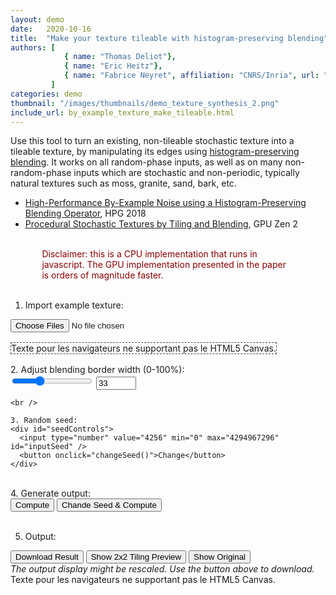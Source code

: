```yaml
---
layout: demo
date:   2020-10-16
title:  "Make your texture tileable with histogram-preserving blending"
authors: [
            { name: "Thomas Deliot"},
            { name: "Eric Heitz"},
            { name: "Fabrice Neyret", affiliation: "CNRS/Inria", url: "http://evasion.imag.fr/Membres/Fabrice.Neyret/"}
         ]
categories: demo
thumbnail: "/images/thumbnails/demo_texture_synthesis_2.png"
include_url: by_example_texture_make_tileable.html
---
```


Use this tool to turn an existing, non-tileable stochastic texture into a tileable texture, by manipulating its edges using <a href="https://eheitzresearch.wordpress.com/722-2/">histogram-preserving blending</a>. It works on all random-phase inputs, as well as on many non-random-phase inputs which are stochastic and non-periodic, typically natural textures such as moss, granite, sand, bark, etc.
<br />
<ul>
  <li><a href="https://hal.inria.fr/hal-01824773/document">High-Performance By-Example Noise using a Histogram-Preserving Blending Operator</a>, HPG 2018</li>
  <li><a href="https://drive.google.com/file/d/1QecekuuyWgw68HU9tg6ENfrCTCVIjm6l/view">Procedural Stochastic Textures by Tiling and Blending</a>, GPU Zen 2</li>
</ul>

<br />
<div style="color:darkred; width:80%; padding-left:10%; padding-right:10%;">
Disclaimer: this is a CPU implementation that runs in javascript.
The GPU implementation presented in the paper is orders of magnitude faster.
</div>
<br />

<div id="inputImage">

  1. Import example texture:
  <input type="file" id="files" name="files[]" multiple />
  <output id="list"></output>
  <br />
  <br />
  <canvas id="inputCanvas" width="256" height="256" style="border: dashed 1px #444;">
    Texte pour les navigateurs ne supportant pas le HTML5 Canvas.
  </canvas>
  <br />

</div>

<br />

<div class="column">
  <div class="col-sm-4">
    2. Adjust blending border width (0-100%):
    <div class="slideBorderSize">
      <input type="range" min="0" max="100" value="33" class="slider" id="borderSizeSlider">
      <input type="number" min="0" max="100" value="33" id="borderSizeField" />
    </div>

    <br />

    3. Random seed:
    <div id="seedControls">
      <input type="number" value="4256" min="0" max="4294967296" id="inputSeed" />
      <button onclick="changeSeed()">Change</button>
    </div>
  </div>
</div>

<br />

<div id="outputImage">
  4. Generate output:
  <div id="controls">
    <button onclick="resynthesis()">Compute</button>
    <button onclick="changeSeedAndResynthesis()">Chande Seed & Compute</button>
  </div>

  <br />

  5. Output:
  <div id="outputControls">
    <button onclick="saveResult()" id="downloadButton">Download Result</button>
    <button onclick="switchTilingMode()" id="switchTilingButton">Show 2x2 Tiling Preview</button>
    <button onclick="switchOutputSource()" id="switchOutputSourceButton">Show Original</button>
  </div>
  <i>The output display might be rescaled. Use the button above to download.</i>
  <br />

  <canvas id="outputCanvas" width="0" height="0" style="border: border: dashed 1px #444;">
    Texte pour les navigateurs ne supportant pas le HTML5 Canvas.
  </canvas>

</div>

<br />
<br />



<script type="text/javascript">

  /****************** UI ************************/
  /**********************************************/
  /**********************************************/
  /**********************************************/
  /**********************************************/
  // canvas input
  var c = document.getElementById("inputCanvas");
  var ctx = c.getContext("2d");

  // image data
  var exampleStored;
  var example;
  var imageInput = { dataR: [], dataG: [], dataB: [], width: 0, height: 0 };
  var gradientRemovalApplied = false;

  // output data
  var cOutput = document.getElementById("outputCanvas");
  var ctxOutput = cOutput.getContext("2d");
  var output;
  var outputDataURL;

  // display parameters
  var displayTiled = false;
  var displayOriginal = false;

  initInterface();

  // Init UI
  function initInterface(imageSize) {
    var slider = document.getElementById("borderSizeSlider");
    slider.oninput = setBorderSizeFromSlider
    var field = document.getElementById("borderSizeField");
    field.oninput = setBorderSizeFromField
    drawInputCanvas();
  }

  function rgb(r, g, b, a) {
    return 'rgb(' + [(r || 0), (g || 0), (b || 0), (a || 0)].join(',') + ')';
  }

  // manage UI updates
  function drawInputCanvas() {
    if (typeof example === 'undefined' || example.width <= 0)
      return;

    // Change canvas size for adjusted display
    var inputScale = Math.min(window.innerWidth * 0.4, example.width) / example.width;
    var outputScale = 9999;
    if (cOutput.width > 0)
      var outputScale = Math.min(window.innerWidth * 0.4, output.width) / output.width;
    c.width = Math.min(inputScale, outputScale) * example.width;
    c.height = c.width * (example.height / example.width);
    ctx.drawImage(example, 0, 0, c.width, c.height);

    var resizer = c.width / example.width;
    var borderSize = getBorderSize() * resizer;
    ctx.beginPath();
    ctx.strokeStyle = "blue";
    ctx.lineWidth = "3";
    ctx.rect(borderSize, borderSize, example.width * resizer - borderSize * 2, example.height * resizer - borderSize * 2);
    ctx.stroke();

    // Left blend gradient
    var gradient = ctx.createLinearGradient(0, 0, borderSize, 0);
    gradient.addColorStop(0, rgb(0, 0, 255, 1));
    gradient.addColorStop(1, rgb(0, 0, 255, 0));
    ctx.fillStyle = gradient;
    ctx.fillRect(0, 0, example.width * resizer, example.height * resizer);

    // Top blend gradient
    gradient = ctx.createLinearGradient(0, 0, 0, borderSize);
    gradient.addColorStop(0, rgb(0, 0, 255, 1));
    gradient.addColorStop(1, rgb(0, 0, 255, 0));
    ctx.fillStyle = gradient;
    ctx.fillRect(0, 0, example.width * resizer, example.height * resizer);

    // Right blend gradient
    gradient = ctx.createLinearGradient(example.width * resizer - borderSize, 0, example.width * resizer, 0);
    gradient.addColorStop(0, rgb(0, 0, 255, 0));
    gradient.addColorStop(1, rgb(0, 0, 255, 1));
    ctx.fillStyle = gradient;
    ctx.fillRect(0, 0, example.width * resizer, example.height * resizer);

    // Bottom blend gradient
    gradient = ctx.createLinearGradient(0, example.height * resizer - borderSize, 0, example.height * resizer);
    gradient.addColorStop(0, rgb(0, 0, 255, 0));
    gradient.addColorStop(1, rgb(0, 0, 255, 1));
    ctx.fillStyle = gradient;
    ctx.fillRect(0, 0, example.width * resizer, example.height * resizer);
  };

  // Border size control
  function setBorderSizeFromSlider() {
    var field = document.getElementById("borderSizeField");
    var slider = document.getElementById("borderSizeSlider");
    field.value = slider.value;
    drawInputCanvas();
  }

  // Border size control
  function setBorderSizeFromField() {
    var field = document.getElementById("borderSizeField");
    var slider = document.getElementById("borderSizeSlider");
    slider.value = field.value;
    drawInputCanvas();
  }

  // get size of tiles from UI
  function getBorderSize() {
    var slider = document.getElementById("borderSizeSlider");
    pos = slider.value / 100.0
    return Math.max(Math.floor(pos * Math.min(imageInput.width, imageInput.height) / 2.0), 2)
  }

  // mage file input
  document.getElementById('files').addEventListener('change', handleFileSelect, false);
  function handleFileSelect(evt) {
    var files = evt.target.files; // FileList object

    // Loop through the FileList and render image files as thumbnails.
    for (var i = 0, f; f = files[i]; i++) {
      // Only process image files.
      if (!f.type.match('image.*')) {
        continue;
      }

      var reader = new FileReader();

      reader.onload =
        (function (theFile) {
          return function (e) {
            example = new Image();
            example.src = e.target.result;

            example.onload =
              function () {
                exampleStored = example;

                // display image
                c.width = example.width;
                c.height = example.height;
                ctx.drawImage(example, 0, 0)

                // copy image data
                var copie_img_chat = ctx.getImageData(0, 0, c.width, c.height);
                var data = copie_img_chat.data;
                imageInput.width = c.width;
                imageInput.height = c.height;
                imageInput.dataR = [];
                imageInput.dataG = [];
                imageInput.dataB = [];
                for (var j = 0; j < c.height; ++j) {
                  imageInput.dataR[j] = [];
                  imageInput.dataG[j] = [];
                  imageInput.dataB[j] = [];

                  for (var i = 0; i < c.width; ++i) {
                    imageInput.dataR[j][i] = data[4 * (i + j * c.width) + 0];
                    imageInput.dataG[j][i] = data[4 * (i + j * c.width) + 1];
                    imageInput.dataB[j][i] = data[4 * (i + j * c.width) + 2];
                  }
                }

                clearOutput();
                initInterface();
              };
          };
        })(f);
      reader.readAsDataURL(f);
    }
  }

  function switchTilingMode() {
    if (displayTiled == true) {
      displayOutput();
      displayTiled = false;
    }
    else {
      displayTiledOutput();
      displayTiled = true;
    }
    resetControlsButtonText();
  }

  function switchOutputSource() {
    displayOriginal = !displayOriginal;
    if (displayTiled == false) {
      displayOutput();
    }
    else {
      displayTiledOutput();
    }
    resetControlsButtonText();
  }

  function resetControlsButtonText() {
    var newButtons = '';
    newButtons += '<button onclick="saveResult()" id="downloadButton">Download Result</button>   ';
    if (displayTiled == true)
      newButtons += '<button onclick="switchTilingMode()" id="switchTilingButton">Hide 2x2 Tiling Preview</button>   ';
    else
      newButtons += '<button onclick="switchTilingMode()" id="switchTilingButton">Show 2x2 Tiling Preview</button>   ';
    if (displayOriginal == true)
      newButtons += '<button onclick="switchOutputSource()" id="switchOutputSourceButton">Show Tileable</button>   ';
    else
      newButtons += '<button onclick="switchOutputSource()" id="switchOutputSourceButton">Show Original</button>   ';
    document.getElementById("outputControls").innerHTML = newButtons;
  }

  // Display output in resized canvas
  function displayOutput() {
    var imageOutput = new Image();
    imageOutput.src = displayOriginal == true ? example.src : outputDataURL;

    // Draw to resized output canvas when finished loading
    imageOutput.onload = function () {
      // Change canvas size for adjusted display
      var inputScale = Math.min(window.innerWidth * 0.4, example.width) / example.width;
      var outputScale = Math.min(window.innerWidth * 0.4, imageOutput.width) / imageOutput.width;
      cOutput.width = Math.min(inputScale, outputScale) * imageOutput.width;
      cOutput.height = cOutput.width * (imageOutput.height / imageOutput.width);
      // Draw resized output image
      ctxOutput.drawImage(imageOutput, 0, 0, cOutput.width, cOutput.height);
      drawInputCanvas();
    };
    displayTiled = false;
  }

  // Display tiled output in resized canvas
  function displayTiledOutput() {
    var imageOutput = new Image();
    imageOutput.src = displayOriginal == true ? example.src : outputDataURL;
    // Draw to resized output canvas when finished loading
    imageOutput.onload = function () {
      // Change canvas size for adjusted display
      var inputScale = Math.min(window.innerWidth * 0.4, example.width) / example.width;
      var outputScale = Math.min(window.innerWidth * 0.4, imageOutput.width) / imageOutput.width;
      cOutput.width = Math.min(inputScale, outputScale) * imageOutput.width * 2;
      cOutput.height = cOutput.width * (imageOutput.height / imageOutput.width);
      // Draw resized output image in 2*2 tiling
      ctxOutput.drawImage(imageOutput, 0, 0, cOutput.width / 2, cOutput.height / 2);
      ctxOutput.drawImage(imageOutput, cOutput.width / 2, 0, cOutput.width / 2, cOutput.height / 2);
      ctxOutput.drawImage(imageOutput, cOutput.width / 2, cOutput.height / 2, cOutput.width / 2, cOutput.height / 2);
      ctxOutput.drawImage(imageOutput, 0, cOutput.height / 2, cOutput.width / 2, cOutput.height / 2);
      drawInputCanvas();
    };
    displayTiled = true;
  }


  // Download output
  function saveResult() {
    // Create download action
    var a = document.createElement('a');
    a.href = outputDataURL;
    a.download = 'image.png';
    document.body.appendChild(a)
    a.click()
    document.body.removeChild(a)
  }

  // Clear Output
  function clearOutput() {
    cOutput.width = 0;
    cOutput.height = 0;
    output = null
    outputDataURL = null
  }


  /****************** ALGORITHM *****************/
  /**********************************************/
  /**********************************************/
  /**********************************************/
  /**********************************************/
  var rngState = 0;

  function wangHash(seed) {
    seed = (seed ^ 61) ^ (seed >> 16);
    seed *= 9;
    seed = seed ^ (seed >> 4);
    seed *= 0x27d4eb2d;
    seed = seed ^ (seed >> 15);
    return seed;
  }

  function randXorshift() {
    // Xorshift algorithm from George Marsaglia's paper
    rngState ^= (rngState << 13);
    rngState ^= (rngState >> 17);
    rngState ^= (rngState << 5);
    rngState = customModulo(rngState, 4294967296)
  }

  function randXorshiftFloat() {
    randXorshift();
    var res = rngState * (1.0 / 4294967296.0);
    return res;
  }

  function setSeed(i) {
    rngState = wangHash(i);
  }

  function changeSeed() {
    setSeed(getInputSeed())
    document.getElementById("inputSeed").value = Math.floor(randXorshiftFloat() * 4294967296);
  }

  function getInputSeed() {
    return document.getElementById("inputSeed").value;
  }

  function remapValue(value, low1, high1, low2, high2) {
    return low2 + (value - low1) * (high2 - low2) / (high1 - low1);
  }

  function clamp(num, min, max) {
    return num <= min ? min : num >= max ? max : num;
  }

  function customModulo(x, n) {
    var r = x % n;
    if (r < 0) {
      r += n;
    }
    return r;
  }

  function changeSeedAndResynthesis() {
    changeSeed();
    resynthesis();
  }

  // algorithm main function
  function resynthesis() {
    // Set random seed
    setSeed(getInputSeed())

    // get algorithm parameters from UI
    var borderSize = getBorderSize();
    var targetWidth = imageInput.width;
    var targetHeight = imageInput.height;

    // Compute adjusted optimal tile size for selected border size
    var tileCountWidth = Math.floor(targetWidth / borderSize);
    var tileRadiusWidth = borderSize;
    var restWidth = targetWidth - tileRadiusWidth * tileCountWidth;
    tileRadiusWidth += Math.floor(restWidth / tileCountWidth);
    restWidth = targetWidth - tileRadiusWidth * tileCountWidth;

    var tileCountHeight = Math.floor(targetHeight / borderSize);
    var tileRadiusHeight = borderSize;
    var restHeight = targetHeight - tileRadiusHeight * tileCountHeight;
    tileRadiusHeight += Math.floor(restHeight / tileCountHeight);
    restHeight = targetHeight - tileRadiusHeight * tileCountHeight;

    var tileWidth = tileRadiusWidth * 2;
    var tileHeight = tileRadiusHeight * 2;

    // Allocate output image
    output = { dataR: [], dataG: [], dataB: [], totalWeight: [], width: targetWidth, height: targetHeight };
    for (var j = 0; j < output.height; ++j) {
      output.dataR[j] = [];
      output.dataG[j] = [];
      output.dataB[j] = [];
      for (var i = 0; i < output.width; ++i) {
        output.dataR[j][i] = 0;
        output.dataG[j][i] = 0;
        output.dataB[j][i] = 0;
      }
    }

    // Remove edge gradients from input image
    var imageInputNoGradient = gradientRemoval(imageInput);

    // Make input image have a Gaussian histogram
    eigenVectors = [];
    for (var i = 0; i < 3; i++)
      eigenVectors[i] = [0, 0, 0];
    var imageInputGaussian = makeHistoGaussianEigen(imageInputNoGradient, eigenVectors);

    // Copy the input image and pre-blend out on borders
    for (var y = 0; y < targetHeight; ++y) {
      for (var x = 0; x < targetWidth; ++x) {
        // Linear interpolation on borders from input to tiles
        var w = Math.min(remapValue(x, 0, borderSize, 0.0, 1.0), 1.0); // Left border
        w *= Math.min(remapValue(x, targetWidth - 1, targetWidth - 1 - borderSize, 0.0, 1.0), 1.0); // Right border
        w *= Math.min(remapValue(y, 0, borderSize, 0.0, 1.0), 1.0); // Top border
        w *= Math.min(remapValue(y, targetHeight - 1, targetHeight - 1 - borderSize, 0.0, 1.0), 1.0); // Bottom border
        w_inv = 1.0 - w;
        // Variance correction
        w = w / Math.sqrt(w * w + w_inv * w_inv);
        output.dataR[y][x] = w * imageInputGaussian.dataR[y][x];
        output.dataG[y][x] = w * imageInputGaussian.dataG[y][x];
        output.dataB[y][x] = w * imageInputGaussian.dataB[y][x];
      }
    }

    // We splat one line of tiles on the top border of the image, and another on the left border
    // The tiles are centered on the edge of the output, and wrapping takes care of the two other borders
    for (var c = -1; c < (tileCountWidth - 1) + (tileCountHeight - 1); ++c) {
      var i_tile, j_tile;
      // Top border tiles
      if (c < tileCountWidth - 1) {
        i_tile = c;
        j_tile = -1;
      }
      // Left border tiles
      else {
        i_tile = -1;
        j_tile = c - (tileCountWidth - 1);
      }

      // For the last restWidth tiles on top border, and the last restHeight tiles on left border,
      // extend the center of the tile to a 1-wide zone where no blending occurs between tiles to account
      // for the missing pixels when image_dimensions / desired_border_size has a remainder
      var tileCenterWidth = 0;
      var tileCenterHeight = 0;
      var cumulativeOffsetWidth = 0;
      var cumulativeOffsetHeight = 0;
      if (i_tile > tileCountWidth - 2 - restWidth) {
        tileCenterWidth = 1;
        cumulativeOffsetWidth = (i_tile - 1) - (tileCountWidth - 2 - restWidth)
      }
      else if (j_tile > tileCountHeight - 2 - restHeight) {
        tileCenterHeight = 1;
        cumulativeOffsetHeight = (j_tile - 1) - (tileCountHeight - 2 - restHeight)
      }

      // random offset of the tile
      var offset_i = Math.floor((imageInput.width - (tileWidth + tileCenterWidth)) * randXorshiftFloat());
      var offset_j = Math.floor((imageInput.height - (tileHeight + tileCenterHeight)) * randXorshiftFloat());

      // for each pixel of the tile
      for (var j = 0; j < tileHeight + tileCenterHeight; ++j) {
        for (var i = 0; i < tileWidth + tileCenterWidth; ++i) {
          // compute the weight of this pixel of the tile
          // (linear interpolation + variance correction)
          var w = 0

          // Special case for center extension of tiles on top border, only linear blend between center image and this tile
          if (i >= tileWidth / 2 && i < tileWidth / 2 + tileCenterWidth) {
            var w0 = 1.0 - Math.floor(Math.abs(j - 0.5 * (tileHeight - 1))) / (tileHeight / 2 - 1);
            var w1 = 1.0 - w0;
            w = w0 / Math.sqrt(w0 * w0 + w1 * w1);
          }
          // Special case for center extension of tiles on left border, only linear blend between center image and this tile
          else if (j >= tileHeight / 2 && j < tileHeight / 2 + tileCenterHeight) {
            var w0 = 1.0 - Math.floor(Math.abs(i - 0.5 * (tileWidth - 1))) / (tileWidth / 2 - 1);
            var w1 = 1.0 - w0;
            w = w0 / Math.sqrt(w0 * w0 + w1 * w1);
          }
          // Normal case, bilinear blend of this tile, neighbouring tile and center image
          else {
            // If it exists, cancel out tile center extension in blend computation
            var temp_j = j;
            if (j >= tileHeight / 2 + tileCenterHeight)
              temp_j = j - tileCenterHeight;
            var temp_i = i;
            if (i >= tileWidth / 2 + tileCenterWidth)
              temp_i = i - tileCenterWidth;

            // Variance-preserving bilinear blend weights
            var lambda_x = 1.0 - Math.floor(Math.abs(temp_i - 0.5 * (tileWidth - 1))) / (tileWidth / 2 - 1);
            var lambda_y = 1.0 - Math.floor(Math.abs(temp_j - 0.5 * (tileHeight - 1))) / (tileHeight / 2 - 1);
            var w00 = (1.0 - lambda_x) * (1.0 - lambda_y);
            var w10 = (lambda_x) * (1.0 - lambda_y);
            var w01 = (1.0 - lambda_x) * (lambda_y);
            var w11 = (lambda_x) * (lambda_y);
            w = lambda_x * lambda_y / Math.sqrt(w00 * w00 + w10 * w10 + w01 * w01 + w11 * w11);
          }

          // Add weighted tile contribution to output pixel
          var index_i_output = customModulo(i + i_tile * tileWidth / 2 + cumulativeOffsetWidth, targetWidth);
          var index_j_output = customModulo(j + j_tile * tileHeight / 2 + cumulativeOffsetHeight, targetHeight);
          var index_i_input = (i + offset_i) % targetWidth;
          var index_j_input = (j + offset_j) % targetHeight;
          output.dataR[index_j_output][index_i_output] +=
            w * imageInputGaussian.dataR[index_j_input][index_i_input];
          output.dataG[index_j_output][index_i_output] +=
            w * imageInputGaussian.dataG[index_j_input][index_i_input];
          output.dataB[index_j_output][index_i_output] +=
            w * imageInputGaussian.dataB[index_j_input][index_i_input];
        }
      }
    }

    // make output image have same histogram as input
    output = unmakeHistoGaussianEigen(output, imageInputNoGradient, eigenVectors);

    // Prepare data URL for display/download
    outputDataURL = dataToDataURL(output)

    // display output in canvas
    if (displayTiled == false)
      displayOutput();
    else
      displayTiledOutput();
  }

  function dataToDataURL(input) {
    var imageData = new ImageData(input.width, input.height);
    var data = imageData.data;
    for (var j = 0; j < input.height; ++j)
      for (var i = 0; i < input.width; ++i) {
        data[4 * (i + j * input.width) + 0] = input.dataR[j][i];
        data[4 * (i + j * input.width) + 1] = input.dataG[j][i];
        data[4 * (i + j * input.width) + 2] = input.dataB[j][i];
        data[4 * (i + j * input.width) + 3] = 255;
      }
    var cOutput2 = document.createElement('canvas');
    var ctxOutput2 = cOutput2.getContext("2d");
    cOutput2.width = input.width;
    cOutput2.height = input.height;
    ctxOutput2.putImageData(imageData, 0, 0);
    var dataURL = cOutput2.toDataURL('image/png');
    return dataURL;
  }

  // input: image
  // performs cheap gradient removal on input
  function gradientRemoval(input) {
    // Allocate output
    var output = { dataR: [], dataG: [], dataB: [], totalWeight: [], width: input.width, height: input.height };
    for (var j = 0; j < output.height; ++j) {
      output.dataR[j] = [];
      output.dataG[j] = [];
      output.dataB[j] = [];
      for (var i = 0; i < output.width; ++i) {
        output.dataR[j][i] = input.dataR[j][i];
        output.dataG[j][i] = input.dataG[j][i];
        output.dataB[j][i] = input.dataB[j][i];
      }
    }

    // Compute mean gradient from left to right over Y and from top to bottom over X
    var gradientX_R = 0.0;
    var gradientX_G = 0.0;
    var gradientX_B = 0.0;
    for (var y = 0; y < input.height; ++y) {
      gradientX_R += input.dataR[y][input.width - 1] - input.dataR[y][0];
      gradientX_G += input.dataG[y][input.width - 1] - input.dataG[y][0];
      gradientX_B += input.dataB[y][input.width - 1] - input.dataB[y][0];
    }
    var gradientY_R = 0.0;
    var gradientY_G = 0.0;
    var gradientY_B = 0.0;
    for (var x = 0; x < input.width; ++x) {
      gradientY_R += input.dataR[input.height - 1][x] - input.dataR[0][x];
      gradientY_G += input.dataG[input.height - 1][x] - input.dataG[0][x];
      gradientY_B += input.dataB[input.height - 1][x] - input.dataB[0][x];
    }
    gradientX_R /= input.height;
    gradientX_G /= input.height;
    gradientX_B /= input.height;
    gradientY_R /= input.width;
    gradientY_G /= input.width;
    gradientY_B /= input.width;

    // Apply high pass filter on input
    for (var y = 0; y < input.height; ++y) {
      for (var x = 0; x < input.width; ++x) {
        var tempX = (-0.5 + x / (input.width - 1));
        var tempY = (-0.5 + y / (input.height - 1));
        var gradientR = tempX * gradientX_R + tempY * gradientY_R
        var gradientG = tempX * gradientX_G + tempY * gradientY_G
        var gradientB = tempX * gradientX_B + tempY * gradientY_B
        output.dataR[y][x] -= gradientR;
        output.dataG[y][x] -= gradientG;
        output.dataB[y][x] -= gradientB;
      }
    }

    return output;
  }

  // input: image with arbitrary histogram
  // returns transformed input with Gaussian histogram in eigen space
  function makeHistoGaussianEigen(input, eigenVectors) {
    eigenOffset = [0, 0, 0];
    getImageRGBEigenVectors(input, eigenVectors)

    // sort pixels
    Rsorted = [];
    Gsorted = [];
    Bsorted = [];
    for (var j = 0; j < input.height; ++j) {
      for (var i = 0; i < input.width; ++i) {
        var pixelR = { index_i: i, index_j: j, value: input.dataR[j][i] };
        var pixelG = { index_i: i, index_j: j, value: input.dataG[j][i] };
        var pixelB = { index_i: i, index_j: j, value: input.dataB[j][i] };

        // Project onto eigen axes
        var p = [pixelR.value, pixelG.value, pixelB.value];
        pixelR.value = dot(p, eigenVectors[0]);
        pixelG.value = dot(p, eigenVectors[1]);
        pixelB.value = dot(p, eigenVectors[2]);

        Rsorted[i + j * input.width] = pixelR;
        Gsorted[i + j * input.width] = pixelG;
        Bsorted[i + j * input.width] = pixelB;
      }
    }
    Rsorted.sort(function (a, b) { return a.value - b.value; });
    Gsorted.sort(function (a, b) { return a.value - b.value; });
    Bsorted.sort(function (a, b) { return a.value - b.value; });

    // allocate output
    var output = { dataR: [], dataG: [], dataB: [], width: input.width, height: input.height };
    for (var j = 0; j < input.height; ++j) {
      output.dataR[j] = [];
      output.dataG[j] = [];
      output.dataB[j] = [];
      for (var i = 0; i < input.width; ++i) {
        output.dataR[j][i] = 0;
        output.dataG[j][i] = 0;
        output.dataB[j][i] = 0;
      }
    }

    // maps uniform to Gaussian
    for (var index = 0; index < input.width * input.height; ++index) {
      // maps index to uniform number
      var U = (index + 0.5) / (input.width * input.height);
      // maps uniform to Gaussian
      var G = Math.sqrt(2.0) * erfinv(2 * U - 1.0);
      // store
      output.dataR[Rsorted[index].index_j][Rsorted[index].index_i] = G;
      output.dataG[Gsorted[index].index_j][Gsorted[index].index_i] = G;
      output.dataB[Bsorted[index].index_j][Bsorted[index].index_i] = G;
    }

    return output;
  }

  // input: image with Gaussian histogram
  // target: image with target histogram
  // returns transformed input with target histogram
  function unmakeHistoGaussianEigen(input, target, eigenVectors) {
    // sort target values
    Rsorted = [];
    Gsorted = [];
    Bsorted = [];
    for (var j = 0; j < target.height; ++j)
      for (var i = 0; i < target.width; ++i) {
        var p = [target.dataR[j][i], target.dataG[j][i], target.dataB[j][i]];
        Rsorted[i + j * target.width] = dot(p, eigenVectors[0]);
        Gsorted[i + j * target.width] = dot(p, eigenVectors[1]);
        Bsorted[i + j * target.width] = dot(p, eigenVectors[2]);
      }
    Rsorted.sort(function (a, b) { return a - b; });
    Gsorted.sort(function (a, b) { return a - b; });
    Bsorted.sort(function (a, b) { return a - b; });

    // allocate output
    var output = { dataR: [], dataG: [], dataB: [], width: input.width, height: input.height };
    for (var j = 0; j < input.height; ++j) {
      output.dataR[j] = [];
      output.dataG[j] = [];
      output.dataB[j] = [];
      for (var i = 0; i < input.width; ++i) {
        output.dataR[j][i] = 0;
        output.dataG[j][i] = 0;
        output.dataB[j][i] = 0;
      }
    }

    // maps Gaussian values to target values
    for (var j = 0; j < input.height; ++j)
      for (var i = 0; i < input.width; ++i) {
        // red channel
        var Gr = input.dataR[j][i];
        var Ur = 0.5 + 0.5 * erf(Gr / Math.sqrt(2.0));
        var indexR = Math.floor(Ur * target.width * target.height);
        output.dataR[j][i] = Rsorted[indexR];

        // green channel
        var Gg = input.dataG[j][i];
        var Ug = 0.5 + 0.5 * erf(Gg / Math.sqrt(2.0));
        var indexG = Math.floor(Ug * target.width * target.height);
        output.dataG[j][i] = Gsorted[indexG];

        // blue channel
        var Gb = input.dataB[j][i];
        var Ub = 0.5 + 0.5 * erf(Gb / Math.sqrt(2.0));
        var indexB = Math.floor(Ub * target.width * target.height);
        output.dataB[j][i] = Bsorted[indexB];

        var rgb =
          addVector3(
            addVector3(
              mulVector3(eigenVectors[0], output.dataR[j][i]),
              mulVector3(eigenVectors[1], output.dataG[j][i])),
            mulVector3(eigenVectors[2], output.dataB[j][i]));

        output.dataR[j][i] = rgb[0];
        output.dataG[j][i] = rgb[1];
        output.dataB[j][i] = rgb[2];
      }

    return output;
  }


  function getImageRGBEigenVectors(input, eigenVectors) {
    var expectedRGB = [0, 0, 0];
    var expectedRGBtimesR = [0, 0, 0];
    var expectedRGBtimesG = [0, 0, 0];
    var expectedRGBtimesB = [0, 0, 0];
    for (var j = 0; j < input.height; ++j) {
      for (var i = 0; i < input.width; ++i) {
        expectedRGB[0] += input.dataR[j][i];
        expectedRGB[1] += input.dataG[j][i];
        expectedRGB[2] += input.dataB[j][i];

        expectedRGBtimesR[0] += input.dataR[j][i] * input.dataR[j][i];
        expectedRGBtimesR[1] += input.dataG[j][i] * input.dataR[j][i];
        expectedRGBtimesR[2] += input.dataB[j][i] * input.dataR[j][i];

        expectedRGBtimesG[0] += input.dataR[j][i] * input.dataG[j][i];
        expectedRGBtimesG[1] += input.dataG[j][i] * input.dataG[j][i];
        expectedRGBtimesG[2] += input.dataB[j][i] * input.dataG[j][i];

        expectedRGBtimesB[0] += input.dataR[j][i] * input.dataB[j][i];
        expectedRGBtimesB[1] += input.dataG[j][i] * input.dataB[j][i];
        expectedRGBtimesB[2] += input.dataB[j][i] * input.dataB[j][i];
      }
    }
    for (var i = 0; i < 3; i++) {
      expectedRGB[i] /= input.width * input.height;
      expectedRGBtimesR[i] /= input.width * input.height;
      expectedRGBtimesG[i] /= input.width * input.height;
      expectedRGBtimesB[i] /= input.width * input.height;
    }

    // Covariance matrix
    covarMat = [];
    for (var i = 0; i < 3; i++)
      covarMat[i] = [0, 0, 0];

    covarMat[0][0] = expectedRGBtimesR[0] - expectedRGB[0] * expectedRGB[0];
    covarMat[0][1] = expectedRGBtimesR[1] - expectedRGB[0] * expectedRGB[1];
    covarMat[0][2] = expectedRGBtimesR[2] - expectedRGB[0] * expectedRGB[2];

    covarMat[1][0] = expectedRGBtimesG[0] - expectedRGB[1] * expectedRGB[0];
    covarMat[1][1] = expectedRGBtimesG[1] - expectedRGB[1] * expectedRGB[1];
    covarMat[1][2] = expectedRGBtimesG[2] - expectedRGB[1] * expectedRGB[2];

    covarMat[2][0] = expectedRGBtimesB[0] - expectedRGB[2] * expectedRGB[0];
    covarMat[2][1] = expectedRGBtimesB[1] - expectedRGB[2] * expectedRGB[1];
    covarMat[2][2] = expectedRGBtimesB[2] - expectedRGB[2] * expectedRGB[2];

    // Find eigen values and vectors
    eigenValues = [0, 0, 0];
    computeEigenValuesAndVectors(covarMat, eigenVectors, eigenValues);
    var x = 0;
  }

  function computeEigenValuesAndVectors(A, Q, w) {
    var n = 3;
    var sd, so;                  // Sums of diagonal resp. off-diagonal elements
    var s, c, t;                 // sin(phi), cos(phi), tan(phi) and temporary storage
    var g, h, z, theta;          // More temporary storage
    var thresh;

    // Initialize Q to the identitity matrix
    for (var i = 0; i < n; i++) {
      Q[i][i] = 1.0;
      for (var j = 0; j < i; j++)
        Q[i][j] = Q[j][i] = 0.0;
    }

    // Initialize w to diag(A)
    for (var i = 0; i < n; i++)
      w[i] = A[i][i];

    // Calculate SQR(tr(A))
    sd = 0.0;
    for (var i = 0; i < n; i++)
      sd += Math.abs(w[i]);
    sd = sd * sd;

    // Main iteration loop
    for (var nIter = 0; nIter < 50; nIter++) {
      // Test for convergence
      so = 0.0;
      for (var p = 0; p < n; p++)
        for (var q = p + 1; q < n; q++)
          so += Math.abs(A[p][q]);
      if (so == 0.0)
        return 0;

      if (nIter < 4)
        thresh = 0.2 * so / (n * n);
      else
        thresh = 0.0;

      // Do sweep
      for (var p = 0; p < n; p++) {
        for (var q = p + 1; q < n; q++) {
          g = 100.0 * Math.abs(A[p][q]);
          if (nIter > 4 && Math.abs(w[p]) + g == Math.abs(w[p])
            && Math.abs(w[q]) + g == Math.abs(w[q])) {
            A[p][q] = 0.0;
          }
          else if (Math.abs(A[p][q]) > thresh) {
            // Calculate Jacobi transformation
            h = w[q] - w[p];
            if (Math.abs(h) + g == Math.abs(h)) {
              t = A[p][q] / h;
            }
            else {
              theta = 0.5 * h / A[p][q];
              if (theta < 0.0)
                t = -1.0 / (Math.sqrt(1.0 + (theta * theta)) - theta);
              else
                t = 1.0 / (Math.sqrt(1.0 + (theta * theta)) + theta);
            }
            c = 1.0 / Math.sqrt(1.0 + (t * t));
            s = t * c;
            z = t * A[p][q];

            // Apply Jacobi transformation
            A[p][q] = 0.0;
            w[p] -= z;
            w[q] += z;
            for (var r = 0; r < p; r++) {
              t = A[r][p];
              A[r][p] = c * t - s * A[r][q];
              A[r][q] = s * t + c * A[r][q];
            }
            for (var r = p + 1; r < q; r++) {
              t = A[p][r];
              A[p][r] = c * t - s * A[r][q];
              A[r][q] = s * t + c * A[r][q];
            }
            for (var r = q + 1; r < n; r++) {
              t = A[p][r];
              A[p][r] = c * t - s * A[q][r];
              A[q][r] = s * t + c * A[q][r];
            }

            // Update eigenvectors
            for (var r = 0; r < n; r++) {
              t = Q[p][r];
              Q[p][r] = c * t - s * Q[q][r];
              Q[q][r] = s * t + c * Q[q][r];
            }
          }
        }
      }
    }

    return -1;
  }

  function erf(x) {
    var a1 = 0.254829592;
    var a2 = -0.284496736;
    var a3 = 1.421413741;
    var a4 = -1.453152027;
    var a5 = 1.061405429;
    var p = 0.3275911;

    var sign = 1;
    if (x < 0)
      sign = -1;
    x = Math.abs(x);

    var t = 1.0 / (1.0 + p * x);
    var y = 1.0 - (((((a5 * t + a4) * t) + a3) * t + a2) * t + a1) * t * Math.exp(-x * x);

    return sign * y;
  }

  function erfinv(x) {
    var w, p;
    w = - Math.log((1.0 - x) * (1.0 + x));
    if (w < 5.000000) {
      w = w - 2.500000;
      p = 2.81022636e-08;
      p = 3.43273939e-07 + p * w;
      p = -3.5233877e-06 + p * w;
      p = -4.39150654e-06 + p * w;
      p = 0.00021858087 + p * w;
      p = -0.00125372503 + p * w;
      p = -0.00417768164 + p * w;
      p = 0.246640727 + p * w;
      p = 1.50140941 + p * w;
    }
    else {
      w = Math.sqrt(w) - 3.000000;
      p = -0.000200214257;
      p = 0.000100950558 + p * w;
      p = 0.00134934322 + p * w;
      p = -0.00367342844 + p * w;
      p = 0.00573950773 + p * w;
      p = -0.0076224613 + p * w;
      p = 0.00943887047 + p * w;
      p = 1.00167406 + p * w;
      p = 2.83297682 + p * w;
    }
    return p * x;
  }

  function dot(a, b) {
    return a[0] * b[0] + a[1] * b[1] + a[2] * b[2];
  }

  function mulVector3(a, b) {
    return [a[0] * b, a[1] * b, a[2] * b];
  }

  function addVector3(a, b) {
    return [a[0] + b[0], a[1] + b[1], a[2] + b[2]];
  }

</script>